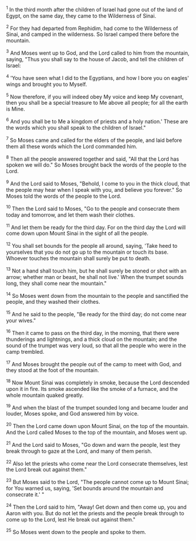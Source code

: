<sup>1</sup> 
In the third month after the children of Israel had gone out of the land of Egypt, on the same day, they came to the Wilderness of Sinai. 

<sup>2</sup> 
For they had departed from Rephidim, had come to the Wilderness of Sinai, and camped in the wilderness. So Israel camped there before the mountain. 

<sup>3</sup> 
And Moses went up to God, and the Lord called to him from the mountain, saying, "Thus you shall say to the house of Jacob, and tell the children of Israel: 

<sup>4</sup> 
'You have seen what I did to the Egyptians, and how I bore you on eagles' wings and brought you to Myself. 

<sup>5</sup> 
Now therefore, if you will indeed obey My voice and keep My covenant, then you shall be a special treasure to Me above all people; for all the earth is Mine. 

<sup>6</sup> 
And you shall be to Me a kingdom of priests and a holy nation.' These are the words which you shall speak to the children of Israel." 

<sup>7</sup> 
So Moses came and called for the elders of the people, and laid before them all these words which the Lord commanded him. 

<sup>8</sup> 
Then all the people answered together and said, "All that the Lord has spoken we will do." So Moses brought back the words of the people to the Lord. 

<sup>9</sup> 
And the Lord said to Moses, "Behold, I come to you in the thick cloud, that the people may hear when I speak with you, and believe you forever." So Moses told the words of the people to the Lord. 

<sup>10</sup> 
Then the Lord said to Moses, "Go to the people and consecrate them today and tomorrow, and let them wash their clothes. 

<sup>11</sup> 
And let them be ready for the third day. For on the third day the Lord will come down upon Mount Sinai in the sight of all the people. 

<sup>12</sup> 
You shall set bounds for the people all around, saying, 'Take heed to yourselves that you do not go up to the mountain or touch its base. Whoever touches the mountain shall surely be put to death. 

<sup>13</sup> 
Not a hand shall touch him, but he shall surely be stoned or shot with an arrow; whether man or beast, he shall not live.' When the trumpet sounds long, they shall come near the mountain." 

<sup>14</sup> 
So Moses went down from the mountain to the people and sanctified the people, and they washed their clothes. 

<sup>15</sup> 
And he said to the people, "Be ready for the third day; do not come near your wives." 

<sup>16</sup> 
Then it came to pass on the third day, in the morning, that there were thunderings and lightnings, and a thick cloud on the mountain; and the sound of the trumpet was very loud, so that all the people who were in the camp trembled. 

<sup>17</sup> 
And Moses brought the people out of the camp to meet with God, and they stood at the foot of the mountain. 

<sup>18</sup> 
Now Mount Sinai was completely in smoke, because the Lord descended upon it in fire. Its smoke ascended like the smoke of a furnace, and the whole mountain quaked greatly. 

<sup>19</sup> 
And when the blast of the trumpet sounded long and became louder and louder, Moses spoke, and God answered him by voice. 

<sup>20</sup> 
Then the Lord came down upon Mount Sinai, on the top of the mountain. And the Lord called Moses to the top of the mountain, and Moses went up. 

<sup>21</sup> 
And the Lord said to Moses, "Go down and warn the people, lest they break through to gaze at the Lord, and many of them perish. 

<sup>22</sup> 
Also let the priests who come near the Lord consecrate themselves, lest the Lord break out against them." 

<sup>23</sup> 
But Moses said to the Lord, "The people cannot come up to Mount Sinai; for You warned us, saying, 'Set bounds around the mountain and consecrate it.' " 

<sup>24</sup> 
Then the Lord said to him, "Away! Get down and then come up, you and Aaron with you. But do not let the priests and the people break through to come up to the Lord, lest He break out against them." 

<sup>25</sup> 
So Moses went down to the people and spoke to them.